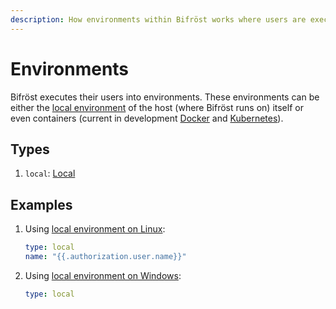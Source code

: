 ```yaml
---
description: How environments within Bifröst works where users are executed into.
---
```


# Environments

Bifröst executes their users into environments. These environments can be either the [local environment](local.md) of the host (where Bifröst runs on) itself or even containers (current in development [Docker](https://github.com/engity-com/bifroest/issues/11) and [Kubernetes](https://github.com/engity-com/bifroest/issues/12)).

## Types

1. `local`: [Local](local.md)

## Examples

1. Using [local environment on Linux](local.md#linux):
   ```yaml
   type: local
   name: "{{.authorization.user.name}}"
   ```
2. Using [local environment on Windows](local.md#windows):
   ```yaml
   type: local
   ```

